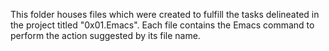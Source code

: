 This folder houses files which were created to fulfill the tasks delineated in the project titled "0x01.Emacs". Each file contains the Emacs command to perform the action suggested by its file name. 